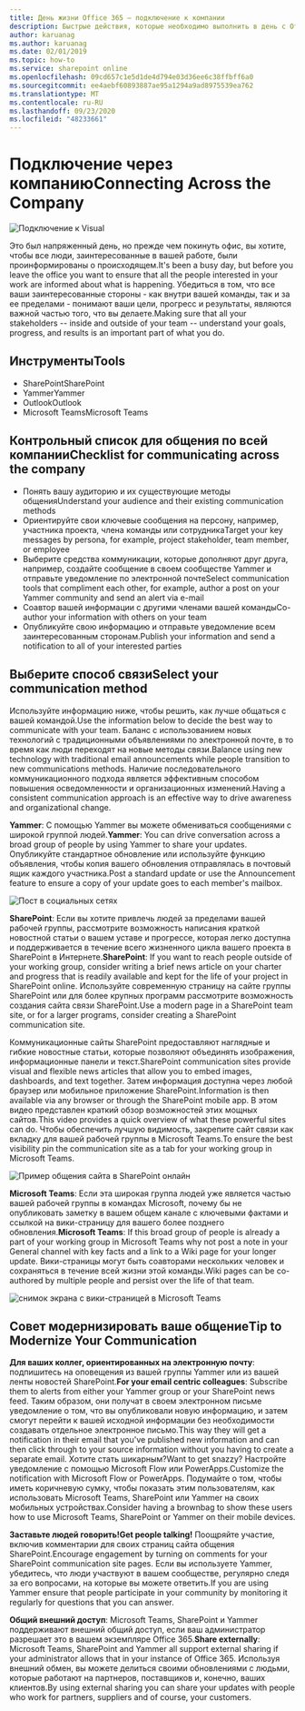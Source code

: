 ```yaml
---
title: День жизни Office 365 — подключение к компании
description: Быстрые действия, которые необходимо выполнить в день с Office 365
author: karuanag
ms.author: karuanag
ms.date: 02/01/2019
ms.topic: how-to
ms.service: sharepoint online
ms.openlocfilehash: 09cd657c1e5d1de4d794e03d36ee6c38ffbff6a0
ms.sourcegitcommit: ee4aebf60893887ae95a1294a9ad8975539ea762
ms.translationtype: MT
ms.contentlocale: ru-RU
ms.lasthandoff: 09/23/2020
ms.locfileid: "48233661"
---
```

# <a name="connecting-across-the-company"></a><span data-ttu-id="85c0f-103">Подключение через компанию</span><span class="sxs-lookup"><span data-stu-id="85c0f-103">Connecting Across the Company</span></span>

![Подключение к Visual](media/ditl_crosscompany.png)

<span data-ttu-id="85c0f-105">Это был напряженный день, но прежде чем покинуть офис, вы хотите, чтобы все люди, заинтересованные в вашей работе, были проинформированы о происходящем.</span><span class="sxs-lookup"><span data-stu-id="85c0f-105">It's been a busy day, but before you leave the office you want to ensure that all the people interested in your work are informed about what is happening.</span></span> <span data-ttu-id="85c0f-106">Убедиться в том, что все ваши заинтересованные стороны - как внутри вашей команды, так и за ее пределами - понимают ваши цели, прогресс и результаты, являются важной частью того, что вы делаете.</span><span class="sxs-lookup"><span data-stu-id="85c0f-106">Making sure that all your stakeholders -- inside and outside of your team -- understand your goals, progress, and results is an important part of what you do.</span></span>  

## <a name="tools"></a><span data-ttu-id="85c0f-107">Инструменты</span><span class="sxs-lookup"><span data-stu-id="85c0f-107">Tools</span></span>
- <span data-ttu-id="85c0f-108">SharePoint</span><span class="sxs-lookup"><span data-stu-id="85c0f-108">SharePoint</span></span>
- <span data-ttu-id="85c0f-109">Yammer</span><span class="sxs-lookup"><span data-stu-id="85c0f-109">Yammer</span></span>
- <span data-ttu-id="85c0f-110">Outlook</span><span class="sxs-lookup"><span data-stu-id="85c0f-110">Outlook</span></span>
- <span data-ttu-id="85c0f-111">Microsoft Teams</span><span class="sxs-lookup"><span data-stu-id="85c0f-111">Microsoft Teams</span></span> 

## <a name="checklist-for-communicating-across-the-company"></a><span data-ttu-id="85c0f-112">Контрольный список для общения по всей компании</span><span class="sxs-lookup"><span data-stu-id="85c0f-112">Checklist for communicating across the company</span></span>
- <span data-ttu-id="85c0f-113">Понять вашу аудиторию и их существующие методы общения</span><span class="sxs-lookup"><span data-stu-id="85c0f-113">Understand your audience and their existing communication methods</span></span>
- <span data-ttu-id="85c0f-114">Ориентируйте свои ключевые сообщения на персону, например, участника проекта, члена команды или сотрудника</span><span class="sxs-lookup"><span data-stu-id="85c0f-114">Target your key messages by persona, for example, project stakeholder, team member, or employee</span></span>
- <span data-ttu-id="85c0f-115">Выберите средства коммуникации, которые дополняют друг друга, например, создайте сообщение в своем сообществе Yammer и отправьте уведомление по электронной почте</span><span class="sxs-lookup"><span data-stu-id="85c0f-115">Select communication tools that compliment each other, for example, author a post on your Yammer community and send an alert via e-mail</span></span> 
- <span data-ttu-id="85c0f-116">Соавтор вашей информации с другими членами вашей команды</span><span class="sxs-lookup"><span data-stu-id="85c0f-116">Co-author your information with others on your team</span></span>
- <span data-ttu-id="85c0f-117">Опубликуйте свою информацию и отправьте уведомление всем заинтересованным сторонам.</span><span class="sxs-lookup"><span data-stu-id="85c0f-117">Publish your information and send a notification to all of your interested parties</span></span> 
 
## <a name="select-your-communication-method"></a><span data-ttu-id="85c0f-118">Выберите способ связи</span><span class="sxs-lookup"><span data-stu-id="85c0f-118">Select your communication method</span></span>
<span data-ttu-id="85c0f-119">Используйте информацию ниже, чтобы решить, как лучше общаться с вашей командой.</span><span class="sxs-lookup"><span data-stu-id="85c0f-119">Use the information below to decide the best way to communicate with your team.</span></span> <span data-ttu-id="85c0f-120">Баланс с использованием новых технологий с традиционными объявлениями по электронной почте, в то время как люди переходят на новые методы связи.</span><span class="sxs-lookup"><span data-stu-id="85c0f-120">Balance using new technology with traditional email announcements while people transition to new communications methods.</span></span> <span data-ttu-id="85c0f-121">Наличие последовательного коммуникационного подхода является эффективным способом повышения осведомленности и организационных изменений.</span><span class="sxs-lookup"><span data-stu-id="85c0f-121">Having a consistent communication approach is an effective way to drive awareness and organizational change.</span></span> 

<span data-ttu-id="85c0f-122">**Yammer**: С помощью Yammer вы можете обмениваться сообщениями с широкой группой людей.</span><span class="sxs-lookup"><span data-stu-id="85c0f-122">**Yammer**: You can drive conversation across a broad group of people by using Yammer to share your updates.</span></span> <span data-ttu-id="85c0f-123">Опубликуйте стандартное обновление или используйте функцию объявления, чтобы копия вашего обновления отправлялась в почтовый ящик каждого участника.</span><span class="sxs-lookup"><span data-stu-id="85c0f-123">Post a standard update or use the Announcement feature to ensure a copy of your update goes to each member's mailbox.</span></span> 

![Пост в социальных сетях](media/ditl_IT-Service-News.png)

<span data-ttu-id="85c0f-125">**SharePoint**: Если вы хотите привлечь людей за пределами вашей рабочей группы, рассмотрите возможность написания краткой новостной статьи о вашем уставе и прогрессе, которая легко доступна и поддерживается в течение всего жизненного цикла вашего проекта в SharePoint в Интернете.</span><span class="sxs-lookup"><span data-stu-id="85c0f-125">**SharePoint**: If you want to reach people outside of your  working group, consider writing a brief news article on your charter and progress that is readily available and kept for the life of your project in SharePoint online.</span></span> <span data-ttu-id="85c0f-126">Используйте современную страницу на сайте группы SharePoint или для более крупных программ рассмотрите возможность создания сайта связи SharePoint.</span><span class="sxs-lookup"><span data-stu-id="85c0f-126">Use a modern page in a SharePoint team site, or for a larger programs, consider creating a SharePoint communication site.</span></span> 

<span data-ttu-id="85c0f-127">Коммуникационные сайты SharePoint предоставляют наглядные и гибкие новостные статьи, которые позволяют объединять изображения, информационные панели и текст.</span><span class="sxs-lookup"><span data-stu-id="85c0f-127">SharePoint communication sites provide visual and flexible news articles that allow you to embed images, dashboards, and text together.</span></span> <span data-ttu-id="85c0f-128">Затем информация доступна через любой браузер или мобильное приложение SharePoint.</span><span class="sxs-lookup"><span data-stu-id="85c0f-128">Information is then available via any browser or through the SharePoint mobile app.</span></span> <span data-ttu-id="85c0f-129">В этом видео представлен краткий обзор возможностей этих мощных сайтов.</span><span class="sxs-lookup"><span data-stu-id="85c0f-129">This video provides a quick overview of what these powerful sites can do.</span></span> <span data-ttu-id="85c0f-130">Чтобы обеспечить лучшую видимость, закрепите сайт связи как вкладку для вашей рабочей группы в Microsoft Teams.</span><span class="sxs-lookup"><span data-stu-id="85c0f-130">To ensure the best visibility pin the communication site as a tab for your working group in Microsoft Teams.</span></span>

![Пример общения сайта в SharePoint онлайн](media/ditl_Comm-Site.png)

<span data-ttu-id="85c0f-132">**Microsoft Teams**: Если эта широкая группа людей уже является частью вашей рабочей группы в командах Microsoft, почему бы не опубликовать заметку в вашем общем канале с ключевыми фактами и ссылкой на вики-страницу для вашего более позднего обновления.</span><span class="sxs-lookup"><span data-stu-id="85c0f-132">**Microsoft Teams**:  If this broad group of people is already a part of your working group in Microsoft Teams why not post a note in your General channel with key facts and a link to a Wiki page for your longer update.</span></span>  <span data-ttu-id="85c0f-133">Вики-страницы могут быть соавторами нескольких человек и сохраняться в течение всей жизни этой команды.</span><span class="sxs-lookup"><span data-stu-id="85c0f-133">Wiki pages can be co-authored by multiple people and persist over the life of that team.</span></span> 

![снимок экрана с вики-страницей в Microsoft Teams](media/ditl_Teams-Wiki.png)

## <a name="tip-to-modernize-your-communication"></a><span data-ttu-id="85c0f-135">Совет модернизировать ваше общение</span><span class="sxs-lookup"><span data-stu-id="85c0f-135">Tip to Modernize Your Communication</span></span>

<span data-ttu-id="85c0f-136">**Для ваших коллег, ориентированных на электронную почту**: подпишитесь на оповещения из вашей группы Yammer или из вашей ленты новостей SharePoint.</span><span class="sxs-lookup"><span data-stu-id="85c0f-136">**For your email centric colleagues**: Subscribe them to alerts from either your Yammer group or your SharePoint news feed.</span></span>  <span data-ttu-id="85c0f-137">Таким образом, они получат в своем электронном письме уведомление о том, что вы опубликовали новую информацию, и затем смогут перейти к вашей исходной информации без необходимости создавать отдельное электронное письмо.</span><span class="sxs-lookup"><span data-stu-id="85c0f-137">This way they will get a notification in their email that you've published new information and can then click through to your source information without you having to create a separate email.</span></span>  <span data-ttu-id="85c0f-138">Хотите стать шикарным?</span><span class="sxs-lookup"><span data-stu-id="85c0f-138">Want to get snazzy?</span></span>  <span data-ttu-id="85c0f-139">Настройте уведомление с помощью Microsoft Flow или PowerApps.</span><span class="sxs-lookup"><span data-stu-id="85c0f-139">Customize the notification with Microsoft Flow or PowerApps.</span></span> <span data-ttu-id="85c0f-140">Подумайте о том, чтобы иметь коричневую сумку, чтобы показать этим пользователям, как использовать Microsoft Teams, SharePoint или Yammer на своих мобильных устройствах.</span><span class="sxs-lookup"><span data-stu-id="85c0f-140">Consider having a brownbag to show these users how to use Microsoft Teams, SharePoint or Yammer on their mobile devices.</span></span> 

<span data-ttu-id="85c0f-141">**Заставьте людей говорить!**</span><span class="sxs-lookup"><span data-stu-id="85c0f-141">**Get people talking!**</span></span> <span data-ttu-id="85c0f-142">Поощряйте участие, включив комментарии для своих страниц сайта общения SharePoint.</span><span class="sxs-lookup"><span data-stu-id="85c0f-142">Encourage engagement by turning on comments for your SharePoint communication site pages.</span></span>  <span data-ttu-id="85c0f-143">Если вы используете Yammer, убедитесь, что люди участвуют в вашем сообществе, регулярно следя за его вопросами, на которые вы можете ответить.</span><span class="sxs-lookup"><span data-stu-id="85c0f-143">If you are using Yammer ensure that people participate in your community by monitoring it regularly for questions that you can answer.</span></span> 

<span data-ttu-id="85c0f-144">**Общий внешний доступ**: Microsoft Teams, SharePoint и Yammer поддерживают внешний общий доступ, если ваш администратор разрешает это в вашем экземпляре Office 365.</span><span class="sxs-lookup"><span data-stu-id="85c0f-144">**Share externally**:  Microsoft Teams, SharePoint and Yammer all support external sharing if your administrator allows that in your instance of Office 365.</span></span>  <span data-ttu-id="85c0f-145">Используя внешний обмен, вы можете делиться своими обновлениями с людьми, которые работают на партнеров, поставщиков и, конечно, ваших клиентов.</span><span class="sxs-lookup"><span data-stu-id="85c0f-145">By using external sharing you can share your updates with people who work for partners, suppliers and of course, your customers.</span></span>
